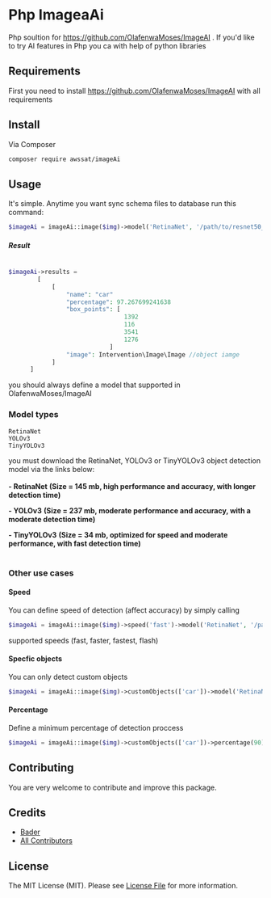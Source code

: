 # Php ImageaAi

Php soultion for https://github.com/OlafenwaMoses/ImageAI . If you'd like to try AI features in Php you ca with help of python libraries

## Requirements 
 First you need to install https://github.com/OlafenwaMoses/ImageAI with all requirements 
## Install

Via Composer
```bash
composer require awssat/imageAi
```


## Usage

It's simple. Anytime you want sync schema files to database run this command:
```php
$imageAi = imageAi::image($img)->model('RetinaNet', '/path/to/resnet50_coco_best_v2.0.1.h5')->detect();
```
##### Result

```php

$imageAi->results = 
        [
            [
                "name": "car"
                "percentage": 97.267699241638
                "box_points": [
                                1392
                                116
                                3541
                                1276
                            ]
                "image": Intervention\Image\Image //object iamge
            ]
      ]
```

you should always define a model that supported in OlafenwaMoses/ImageAI 

### Model types

```
RetinaNet
YOLOv3
TinyYOLOv3
```

you must download the RetinaNet, YOLOv3 or TinyYOLOv3 object detection model via the links below: <br> <br>
 <span><b>- <a href="https://github.com/OlafenwaMoses/ImageAI/releases/download/1.0/resnet50_coco_best_v2.0.1.h5" style="text-decoration: none;" >RetinaNet</a></b> <b>(Size = 145 mb, high performance and accuracy, with longer detection time) </b></span> <br>

<span><b>- <a href="https://github.com/OlafenwaMoses/ImageAI/releases/download/1.0/yolo.h5" style="text-decoration: none;" >YOLOv3</a></b> <b>(Size = 237 mb, moderate performance and accuracy, with a moderate detection time) </b></span> <br>

<span><b>- <a href="https://github.com/OlafenwaMoses/ImageAI/releases/download/1.0/yolo-tiny.h5" style="text-decoration: none;" >TinyYOLOv3</a></b> <b>(Size = 34 mb, optimized for speed and moderate performance, with fast detection time) </b></span> <br><br>

### Other use cases

#### Speed
You can define speed of detection (affect accuracy) by simply calling

```php
$imageAi = imageAi::image($img)->speed('fast')->model('RetinaNet', '/path/to/resnet50_coco_best_v2.0.1.h5')->detect();
```

supported speeds (fast, faster, fastest, flash)

#### Specfic objects

You can only detect custom objects

```php
$imageAi = imageAi::image($img)->customObjects(['car'])->model('RetinaNet', '/path/to/resnet50_coco_best_v2.0.1.h5')->detect();
```

#### Percentage

Define a minimum percentage of detection proccess

```php
$imageAi = imageAi::image($img)->customObjects(['car'])->percentage(90)->model('RetinaNet', '/path/to/resnet50_coco_best_v2.0.1.h5')->detect();
```


## Contributing

You are very welcome to contribute and improve this package.


## Credits

- [Bader][link-author]
- [All Contributors][link-contributors]

## License

The MIT License (MIT). Please see [License File](LICENSE.md) for more information.

[link-author]: https://github.com/if4lcon
[link-contributors]: ../../contributors
